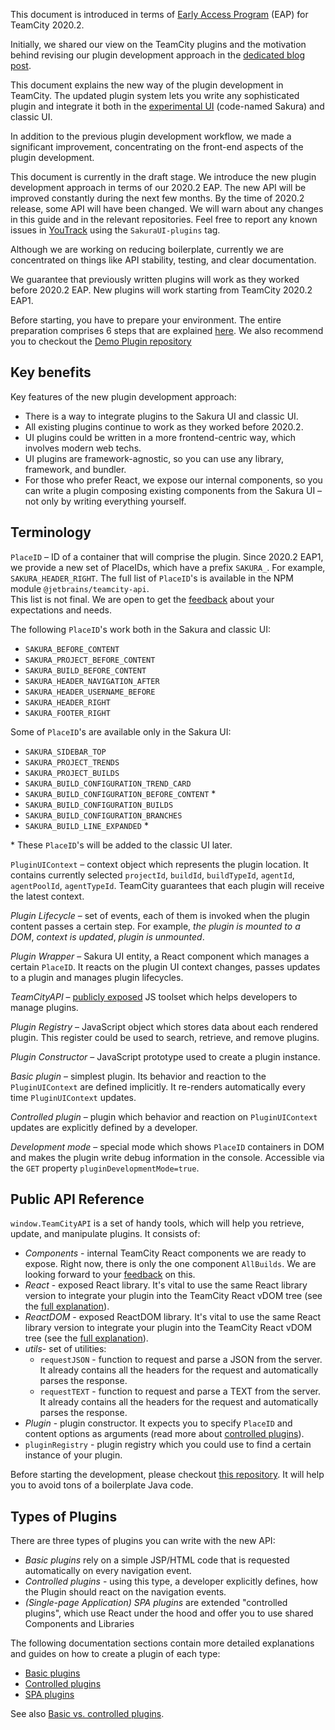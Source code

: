 [//]: # (title: Front-End Extensions)
[//]: # (auxiliary-id: Front-End+Extensions.html)

<warning>

This document is introduced in terms of [Early Access Program](https://confluence.jetbrains.com/display/TW/TeamCity+EAP) (EAP) for TeamCity 2020.2.

</warning>

Initially, we shared our view on the TeamCity plugins and the motivation behind revising our plugin development approach in the [dedicated blog post](https://blog.jetbrains.com/teamcity/2020/09/teamcity-2020-2-updated-plugin-development).
   
This document explains the new way of the plugin development in TeamCity. The updated plugin system lets you write any sophisticated plugin and integrate it both in the [experimental UI](https://www.jetbrains.com/help/teamcity/teamcity-experimental-ui.html) (code-named Sakura) and classic UI.   

In addition to the previous plugin development workflow, we made a significant improvement, concentrating on the front-end aspects of the plugin development.

<note>

This document is currently in the draft stage. We introduce the new plugin development approach in terms of our 2020.2 EAP. The new API will be improved constantly during the next few months. By the time of 2020.2 release, some API will have been changed. We will warn about any changes in this guide and in the relevant repositories. Feel free to report any known issues in [YouTrack](https://youtrack.jetbrains.com/issues/TW?q=tag:%20SakuraUI-Plugins%20) using the `SakuraUI-plugins` tag.
   
Although we are working on reducing boilerplate, currently we are concentrated on things like API stability, testing, and clear documentation.

</note>

We guarantee that previously written plugins will work as they worked before 2020.2 EAP. New plugins will work starting from TeamCity 2020.2 EAP1.

Before starting, you have to prepare your environment. The entire preparation comprises 6 steps that are explained [here](getting-started-with-plugin-development.md). We also recommend you to checkout the [Demo Plugin repository](https://github.com/JetBrains/teamcity-sakura-ui-plugins)

## Key benefits

Key features of the new plugin development approach:
* There is a way to integrate plugins to the Sakura UI and classic UI.
* All existing plugins continue to work as they worked before 2020.2.
* UI plugins could be written in a more frontend-centric way, which involves modern web techs.
* UI plugins are framework-agnostic, so you can use any library, framework, and bundler.
* For those who prefer React, we expose our internal components, so you can write a plugin composing existing components from the Sakura UI – not only by writing everything yourself.

## Terminology

`PlaceID` – ID of a container that will comprise the plugin. Since 2020.2 EAP1, we provide a new set of PlaceIDs, which have a prefix `SAKURA_`. For example, `SAKURA_HEADER_RIGHT`. The full list of `PlaceID`'s is available in the NPM module `@jetbrains/teamcity-api`.   
This list is not final. We are open to get the [feedback](https://confluence.jetbrains.com/display/TW/Feedback) about your expectations and needs.

The following `PlaceID`'s work both in the Sakura and classic UI:
* `SAKURA_BEFORE_CONTENT`
* `SAKURA_PROJECT_BEFORE_CONTENT`
* `SAKURA_BUILD_BEFORE_CONTENT`
* `SAKURA_HEADER_NAVIGATION_AFTER`
* `SAKURA_HEADER_USERNAME_BEFORE`
* `SAKURA_HEADER_RIGHT`
* `SAKURA_FOOTER_RIGHT`

Some of `PlaceID`'s are available only in the Sakura UI:
* `SAKURA_SIDEBAR_TOP`
* `SAKURA_PROJECT_TRENDS`
* `SAKURA_PROJECT_BUILDS`
* `SAKURA_BUILD_CONFIGURATION_TREND_CARD`
* `SAKURA_BUILD_CONFIGURATION_BEFORE_CONTENT` \*
* `SAKURA_BUILD_CONFIGURATION_BUILDS`
* `SAKURA_BUILD_CONFIGURATION_BRANCHES`
* `SAKURA_BUILD_LINE_EXPANDED` \*

\* These `PlaceID`'s will be added to the classic UI later.

`PluginUIContext` – context object which represents the plugin location. It contains currently selected `projectId`, `buildId`, `buildTypeId`, `agentId`, `agentPoolId`, `agentTypeId`. TeamCity guarantees that each plugin will receive the latest context.

_Plugin Lifecycle_ – set of events, each of them is invoked when the plugin content passes a certain step. For example, _the plugin is mounted to a DOM_, _context is updated_, _plugin is unmounted_.

_Plugin Wrapper_ – Sakura UI entity, a React component which manages a certain `PlaceID`. It reacts on the plugin UI context changes, passes updates to a plugin and manages plugin lifecycles.

_TeamCityAPI_ – [publicly exposed](https://www.npmjs.com/package/@jetbrains/teamcity-api) JS toolset which helps developers to manage plugins.

_Plugin Registry_ – JavaScript object which stores data about each rendered plugin. This register could be used to search, retrieve, and remove plugins.

_Plugin Constructor_ – JavaScript prototype used to create a plugin instance.

_Basic plugin_ – simplest plugin. Its behavior and reaction to the `PluginUIContext` are defined implicitly. It re-renders automatically every time `PluginUIContext` updates.

_Controlled plugin_ – plugin which behavior and reaction on `PluginUIContext` updates are explicitly defined by a developer.

_Development mode_ – special mode which shows `PlaceID` containers in DOM and makes the plugin write debug information in the console. Accessible via the `GET` property `pluginDevelopmentMode=true`.

## Public API Reference

`window.TeamCityAPI` is a set of handy tools, which will help you retrieve, update, and manipulate plugins. It consists of:

* _Components_ - internal TeamCity React components we are ready to expose. Right now, there is only the one component `AllBuilds`. We are looking forward to your [feedback](https://confluence.jetbrains.com/display/TW/Feedback) on this.
* _React_ - exposed React library. It's vital to use the same React library version to integrate your plugin into the TeamCity React vDOM tree (see the [full explanation](spa-ui-plugins.md)).
* _ReactDOM_ - exposed ReactDOM library. It's vital to use the same React library version to integrate your plugin into the TeamCity React vDOM tree (see the [full explanation](spa-ui-plugins.md)).
* _utils_- set of utilities:
  * `requestJSON` - function to request and parse a JSON from the server. It already contains all the headers for the request and automatically parses the response.
  * `requestTEXT` - function to request and parse a TEXT from the server. It already contains all the headers for the request and automatically parses the response.
* _Plugin_ - plugin constructor. It expects you to specify `PlaceID` and content options as arguments (read more about [controlled plugins](controlled-ui-plugins.md)).
* `pluginRegistry` - plugin registry which you could use to find a certain instance of your plugin.

Before starting the development, please checkout [this repository](https://github.com/JetBrains/teamcity-sakura-ui-plugins). It will help you to avoid tons of a boilerplate Java code.

## Types of Plugins

There are three types of plugins you can write with the new API:
* _Basic plugins_ rely on a simple JSP/HTML code that is requested automatically on every navigation event.
* _Controlled plugins_ - using this type, a developer explicitly defines, how the Plugin should react on the navigation events. 
* _(Single-page Application) SPA plugins_ are extended "controlled plugins", which use React under the hood and offer you to use shared Components and Libraries

The following documentation sections contain more detailed explanations and guides on how to create a plugin of each type:

* [Basic plugins](basic-ui-plugins.md)
* [Controlled plugins](controlled-ui-plugins.md)
* [SPA plugins](spa-ui-plugins.md)

See also [Basic vs. controlled plugins](basic-ui-plugins.md#Basic+vs.+controlled+plugins).
